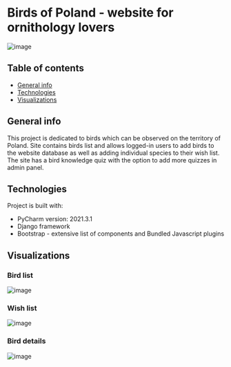 # Birds of Poland - website for ornithology lovers

![image](https://user-images.githubusercontent.com/96474855/171150062-0dcad545-8312-4bc6-a4e2-34e8c839097f.png)


## Table of contents
* [General info](#general-info)
* [Technologies](#technologies)
* [Visualizations](#Visualizations)

## General info
This project is dedicated to birds which can be observed on the territory of Poland. Site contains birds list and allows logged-in users to add birds to the website database as well as adding individual species to their wish list. The site has a bird knowledge quiz with the option to add more quizzes in admin panel.
	
## Technologies
Project is built with:
* PyCharm version: 2021.3.1
* Django framework
* Bootstrap - extensive list of components and Bundled Javascript plugins

## Visualizations
### Bird list
![image](https://user-images.githubusercontent.com/96474855/171153494-e2c68e4c-e935-4d09-ab91-f8243c8e3161.png)

### Wish list
![image](https://user-images.githubusercontent.com/96474855/171153671-d72c50d5-026b-4491-a558-39bf555d6839.png)

### Bird details
![image](https://user-images.githubusercontent.com/96474855/171153916-1777035e-c201-4afc-9be7-ba1d5bd976f1.png)



